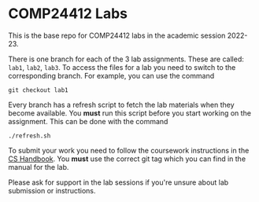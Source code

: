 # COMP24412 Labs

This is the base repo for COMP24412 labs in the academic session 2022-23.

There is one branch for each of the 3 lab assignments.
These are called: `lab1`, `lab2`, `lab3`.
To access the files for a lab you need to switch to the corresponding branch.
For example, you can use the command
```
git checkout lab1
```

Every branch has a refresh script to fetch the lab materials when they become available.
You **must** run this script before you start working on the assignment.
This can be done with the command
```
./refresh.sh
```

To submit your work you need to follow the coursework instructions in the [CS Handbook](https://wiki.cs.manchester.ac.uk/index.php/UGHandbook22:Coursework#Developing_and_submitting_with_Gitlab).
You **must** use the correct git tag which you can find in the manual for the lab.

Please ask for support in the lab sessions if you're unsure about lab submission or instructions.
